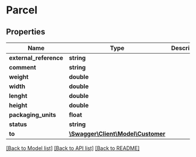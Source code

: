 # Parcel

## Properties
Name | Type | Description | Notes
------------ | ------------- | ------------- | -------------
**external_reference** | **string** |  | [optional] 
**comment** | **string** |  | [optional] 
**weight** | **double** |  | [optional] 
**width** | **double** |  | [optional] 
**lenght** | **double** |  | [optional] 
**height** | **double** |  | [optional] 
**packaging_units** | **float** |  | [optional] 
**status** | **string** |  | [optional] 
**to** | [**\Swagger\Client\Model\Customer**](Customer.md) |  | [optional] 

[[Back to Model list]](../../README.md#documentation-for-models) [[Back to API list]](../../README.md#documentation-for-api-endpoints) [[Back to README]](../../README.md)

